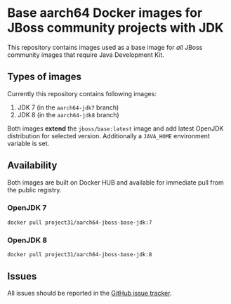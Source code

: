 # Base aarch64 Docker images for JBoss community projects with JDK

This repository contains images used as a base image for *all* JBoss community images that require Java Development Kit.

## Types of images

Currently this repository contains following images:

1. JDK 7 (in the `aarch64-jdk7` branch)
2. JDK 8 (in the `aarch64-jdk8` branch)

Both images **extend** the `jboss/base:latest` image and add latest OpenJDK distribution for selected version. Additionally a `JAVA_HOME` environment variable is set.

## Availability

Both images are built on Docker HUB and available for immediate pull from the public registry.

### OpenJDK 7

    docker pull project31/aarch64-jboss-base-jdk:7

### OpenJDK 8

    docker pull project31/aarch64-jboss-base-jdk:8
    
## Issues

All issues should be reported in the [GitHub issue tracker](https://github.com/JBoss-Dockerfiles/base-jdk/issues).
